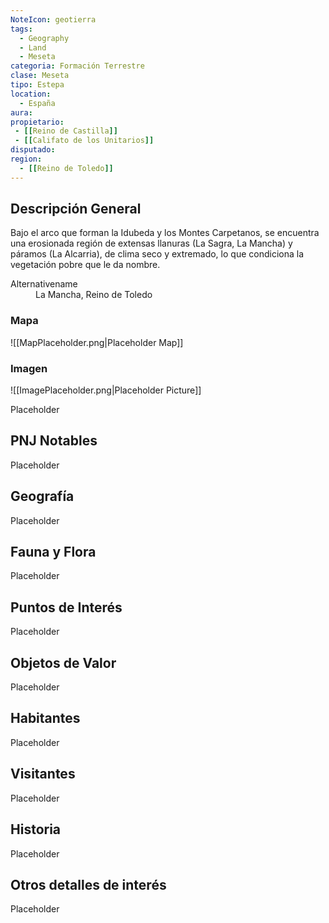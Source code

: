 ```yaml
---
NoteIcon: geotierra
tags:
  - Geography 
  - Land 
  - Meseta  
categoria: Formación Terrestre
clase: Meseta
tipo: Estepa 
location: 
  - España 
aura:
propietario: 
 - [[Reino de Castilla]]
 - [[Califato de los Unitarios]]
disputado: 
region:
  - [[Reino de Toledo]] 
---
```





## Descripción General
 <section class="wa-section main-content"><p>Bajo el arco que forman la Idubeda y los Montes Carpetanos, se encuentra una erosionada región de extensas llanuras (La Sagra, La Mancha) y páramos (La Alcarria), de clima seco y extremado, lo que condiciona la vegetación pobre que le da nombre.</p></section>  <section data-section-id="alternativename" class="wa-section public"><dl><dt>Alternativename</dt><dd>La Mancha, Reino de Toledo</dd></dl></section>   

### Mapa
![[MapPlaceholder.png|Placeholder Map]]

### Imagen
![[ImagePlaceholder.png|Placeholder Picture]]

Placeholder

## PNJ Notables
Placeholder

## Geografía
Placeholder

## Fauna y Flora
Placeholder

## Puntos de Interés
Placeholder

## Objetos de Valor
Placeholder

## Habitantes
Placeholder

## Visitantes
Placeholder

## Historia
Placeholder

## Otros detalles de interés
Placeholder

